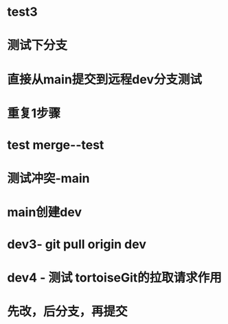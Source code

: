 # test3
# 测试下分支
# 直接从main提交到远程dev分支测试
# 重复1步骤
# test merge--test
# 测试冲突-main
# main创建dev
# dev3- git pull origin dev
# dev4 - 测试 tortoiseGit的拉取请求作用
# 先改，后分支，再提交